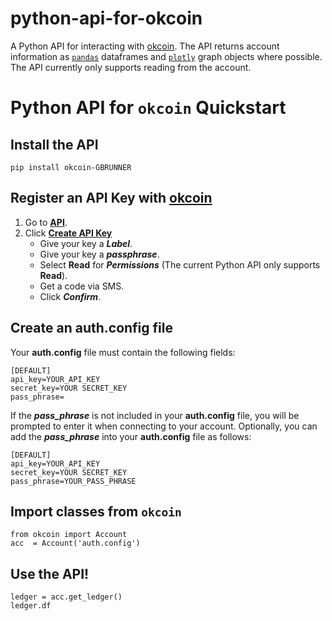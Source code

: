 # python-api-for-okcoin
A Python API for interacting with [okcoin](https://www.okcoin.com/). The API returns account information as 
[```pandas```](https://pandas.pydata.org/) dataframes and [```plotly```](https://plotly.com/python/) graph objects 
where possible. The API currently only supports reading from the account. 

# Python API for ```okcoin``` Quickstart
## Install the API
```pip install okcoin-GBRUNNER```

## Register an API Key with [okcoin](https://www.okcoin.com/account/my-api)
1. Go to [**API**](https://www.okcoin.com/account/my-api).
2. Click [**Create API Key**](https://www.okcoin.com/account/my-api/create)
    - Give your key a ***Label***.
    - Give your key a ***passphrase***.
    - Select **Read** for ***Permissions*** (The current Python API only supports **Read**).
    - Get a code via SMS.
    - Click ***Confirm***.

## Create an auth.config file
Your **auth.config** file must contain the following fields:

    [DEFAULT]
    api_key=YOUR_API_KEY
    secret_key=YOUR SECRET_KEY
    pass_phrase=

If the ***pass_phrase*** is not included in your **auth.config** file, you will be 
prompted to enter it when connecting to your account. Optionally, you can 
add the ***pass_phrase*** into your **auth.config** file as follows:

    [DEFAULT]
    api_key=YOUR_API_KEY
    secret_key=YOUR SECRET_KEY
    pass_phrase=YOUR_PASS_PHRASE

## Import classes from ```okcoin```
```
from okcoin import Account
acc  = Account('auth.config')
```

## Use the API!
```
ledger = acc.get_ledger()
ledger.df
```
